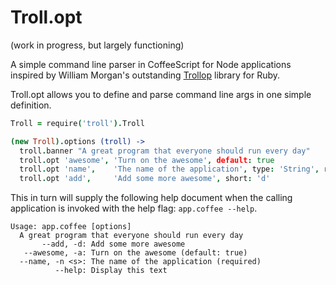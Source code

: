 Troll.opt
=========

(work in progress, but largely functioning)

A simple command line parser in CoffeeScript for Node applications inspired
by William Morgan's outstanding [Trollop](http://trollop.rubyforge.org/)
library for Ruby.

Troll.opt allows you to define and parse command line args in one simple
definition.

```coffeescript
Troll = require('troll').Troll

(new Troll).options (troll) ->
  troll.banner "A great program that everyone should run every day"
  troll.opt 'awesome', 'Turn on the awesome', default: true
  troll.opt 'name',    'The name of the application', type: 'String', required: true
  troll.opt 'add',     'Add some more awesome', short: 'd'
```

This in turn will supply the following help document when the calling
application is invoked with the help flag: `app.coffee --help`.

```
Usage: app.coffee [options]
  A great program that everyone should run every day
       --add, -d: Add some more awesome
   --awesome, -a: Turn on the awesome (default: true)
  --name, -n <s>: The name of the application (required)
          --help: Display this text
```
